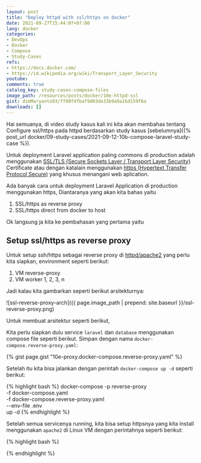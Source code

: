 ```yaml
---
layout: post
title: "Deploy httpd with ssl/https on docker"
date: 2021-09-27T15:44:07+07:00
lang: docker
categories:
- DevOps
- Docker
- Compose
- Study-Cases
refs: 
- https://docs.docker.com/
- https://id.wikipedia.org/wiki/Transport_Layer_Security
youtube: 
comments: true
catalog_key: study-cases-compose-files
image_path: /resources/posts/docker/10e-httpd-ssl
gist: dimMaryanto93/ff00f4fbaf9d03de33b9a9a1bd159f6a
downloads: []
---
```



Hai semuanya, di video study kasus kali ini kita akan membahas tentang Configure ssl/https pada httpd berdasarkan study kasus [sebelumnya]({% post_url docker/09-study-cases/2021-09-12-10b-compose-laravel-study-case %}). 

Untuk deployment Laravel application paling commons di production adalah menggunakan [SSL/TLS (Secure Sockets Layer / Transport Layer Security)](https://id.wikipedia.org/wiki/Transport_Layer_Security) Certificate atau dengan katalain menggunakan [https (Hypertext Transfer Protocol Secure)](https://id.wikipedia.org/wiki/HTTPS) yang khusus menangani web aplication.

Ada banyak cara untuk deployment Laravel Application di production menggunakan https, Diantaranya yang akan kita bahas yaitu

1. SSL/https as reverse proxy
2. SSL/https direct from docker to host

Ok langsung ja kita ke pembahasan yang pertama yaitu

## Setup ssl/https as reverse proxy

Untuk setup ssh/https sebagai reverse proxy di [httpd/apache2](https://httpd.apache.org/) yang perlu kita siapkan, environment seperti berikut:

1. VM reverse-proxy
2. VM worker 1, 2, 3, n

Jadi kalau kita gambarkan seperti berikut arsitekturnya:

![ssl-reverse-proxy-arch]({{ page.image_path | prepend: site.baseurl }}/ssl-reverse-proxy.png)

Untuk membuat arsitektur seperti berikut, 

Kita perlu siapkan dulu service `laravel` dan `database` menggunakan compose file seperti berikut. Simpan dengan nama `docker-compose.reverse-proxy.yaml`:

{% gist page.gist "10e-proxy.docker-compose.reverse-proxy.yaml" %}

Setelah itu kita bisa jalankan dengan perintah `docker-compose up -d` seperti berikut:

{% highlight bash %}
docker-compose -p reverse-proxy \
-f docker-compose.yaml \
-f docker-compose.reverse-proxy.yaml \
--env-file .env \
up -d
{% endhighlight %}

Setelah semua servicenya running, kita bisa setup httpsnya yang kita install menggunakan `apache2` di Linux VM dengan perintahnya seperti berikut:

{% highlight bash %}

{% endhighlight %}